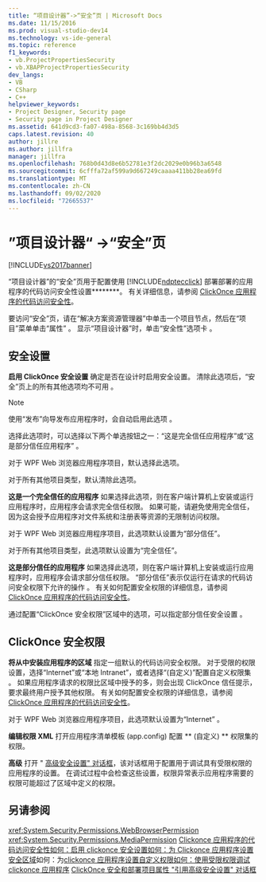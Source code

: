 ```yaml
---
title: “项目设计器”->“安全”页 | Microsoft Docs
ms.date: 11/15/2016
ms.prod: visual-studio-dev14
ms.technology: vs-ide-general
ms.topic: reference
f1_keywords:
- vb.ProjectPropertiesSecurity
- vb.XBAPProjectPropertiesSecurity
dev_langs:
- VB
- CSharp
- C++
helpviewer_keywords:
- Project Designer, Security page
- Security page in Project Designer
ms.assetid: 641d9cd3-fa07-498a-8568-3c169bb4d3d5
caps.latest.revision: 40
author: jillre
ms.author: jillfra
manager: jillfra
ms.openlocfilehash: 768b0d43d8e6b52781e3f2dc2029e0b96b3a6548
ms.sourcegitcommit: 6cfffa72af599a9d667249caaaa411bb28ea69fd
ms.translationtype: MT
ms.contentlocale: zh-CN
ms.lasthandoff: 09/02/2020
ms.locfileid: "72665537"
---
```

# <a name="security-page-project-designer"></a>”项目设计器“ ->“安全”页
[!INCLUDE[vs2017banner](../../includes/vs2017banner.md)]

“项目设计器”的“安全”页用于配置使用 [!INCLUDE[ndptecclick](../../includes/ndptecclick-md.md)] 部署部署的应用程序的代码访问安全性设置********。 有关详细信息，请参阅 [ClickOnce 应用程序的代码访问安全性](../../deployment/code-access-security-for-clickonce-applications.md)。

 要访问“安全”页，请在“解决方案资源管理器”中单击一个项目节点，然后在“项目”菜单单击“属性”     。 显示“项目设计器”时，单击“安全性”选项卡   。

## <a name="security-settings"></a>安全设置
 **启用 ClickOnce 安全设置** 确定是否在设计时启用安全设置。 清除此选项后，“安全”页上的所有其他选项均不可用  。

> [!NOTE]
> 使用“发布”向导发布应用程序时，会自动启用此选项  。

 选择此选项时，可以选择以下两个单选按钮之一：“这是完全信任应用程序”或“这是部分信任应用程序”   。

 对于 WPF Web 浏览器应用程序项目，默认选择此选项。

 对于所有其他项目类型，默认清除此选项。

 **这是一个完全信任的应用程序** 如果选择此选项，则在客户端计算机上安装或运行应用程序时，应用程序会请求完全信任权限。 如果可能，请避免使用完全信任，因为这会授予应用程序对文件系统和注册表等资源的无限制访问权限。

 对于 WPF Web 浏览器应用程序项目，此选项默认设置为“部分信任”。

 对于所有其他项目类型，此选项默认设置为“完全信任”。

 **这是部分信任的应用程序** 如果选择此选项，则在客户端计算机上安装或运行应用程序时，应用程序会请求部分信任权限。 “部分信任”表示仅运行在请求的代码访问安全权限下允许的操作  。 有关如何配置安全权限的详细信息，请参阅 [ClickOnce 应用程序的代码访问安全性](../../deployment/code-access-security-for-clickonce-applications.md)。

 通过配置“ClickOnce 安全权限”区域中的选项，可以指定部分信任安全设置  。

## <a name="clickonce-security-permissions"></a>ClickOnce 安全权限
 **将从中安装应用程序的区域** 指定一组默认的代码访问安全权限。 对于受限的权限设置，选择“Internet”或“本地 Intranet”，或者选择“(自定义)”配置自定义权限集    。 如果应用程序请求的权限比区域中授予的多，则会出现 ClickOnce 信任提示，要求最终用户授予其他权限。 有关如何配置安全权限的详细信息，请参阅 [ClickOnce 应用程序的代码访问安全性](../../deployment/code-access-security-for-clickonce-applications.md)。

 对于 WPF Web 浏览器应用程序项目，此选项默认设置为“Internet”  。

 **编辑权限 XML** 打开应用程序清单模板 (app.config) 配置 ** (自定义) ** 权限集的权限。

 **高级** 打开 " [高级安全设置" 对话框](../../ide/reference/advanced-security-settings-dialog-box.md)，该对话框用于配置用于调试具有受限权限的应用程序的设置。 在调试过程中会检查这些设置，权限异常表示应用程序需要的权限可能超过了区域中定义的权限。

## <a name="see-also"></a>另请参阅
 <xref:System.Security.Permissions.WebBrowserPermission> <xref:System.Security.Permissions.MediaPermission>
 [Clickonce 应用程序的代码访问安全性](../../deployment/code-access-security-for-clickonce-applications.md)[如何：启用 clickonce 安全设置](../../deployment/how-to-enable-clickonce-security-settings.md)[如何：为 Clickonce 应用程序设置安全区域](../../deployment/how-to-set-a-security-zone-for-a-clickonce-application.md)如何：为[clickonce 应用程序设置自定义权限](../../deployment/how-to-set-custom-permissions-for-a-clickonce-application.md)[如何：使用受限权限调试 clickonce 应用程序](../../deployment/how-to-debug-a-clickonce-application-with-restricted-permissions.md) [ClickOnce 安全和部署](../../deployment/clickonce-security-and-deployment.md)[项目属性 "引用](../../ide/reference/project-properties-reference.md)[高级安全设置" 对话框](../../ide/reference/advanced-security-settings-dialog-box.md)
